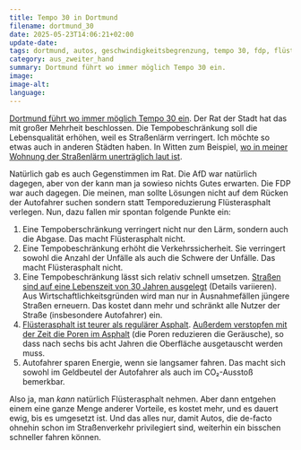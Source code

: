```yaml
---
title: Tempo 30 in Dortmund
filename: dortmund_30
date: 2025-05-23T14:06:21+02:00
update-date:
tags: dortmund, autos, geschwindigkeitsbegrenzung, tempo 30, fdp, flüsterasphalt, verkehr, verkehrswandel, lärm
category: aus_zweiter_hand
summary: Dortmund führt wo immer möglich Tempo 30 ein.
image:
image-alt:
language:
---
```


[Dortmund führt wo immer möglich Tempo 30 ein](https://www1.wdr.de/nachrichten/ruhrgebiet/dortmund-tempo-30-strassen-100.html). Der Rat der Stadt hat das mit großer Mehrheit beschlossen. Die Tempobeschränkung soll die Lebensqualität erhöhen, weil es Straßenlärm verringert. Ich möchte so etwas auch in anderen Städten haben. In Witten zum Beispiel, [wo in meiner Wohnung der Straßenlärm unerträglich laut ist](/blogposts/witten_strassenlaerm).

Natürlich gab es auch Gegenstimmen im Rat. Die AfD war natürlich dagegen, aber von der kann man ja sowieso nichts Gutes erwarten. Die FDP war auch dagegen. Die meinen, man sollte Lösungen nicht auf dem Rücken der Autofahrer suchen sondern statt Temporeduzierung Flüsterasphalt verlegen. Nun, dazu fallen mir spontan folgende Punkte ein:

1. Eine Tempoberschränkung verringert nicht nur den Lärm, sondern auch die Abgase. Das macht Flüsterasphalt nicht.
2. Eine Tempobeschränkung erhöht die Verkehrssicherheit. Sie verringert sowohl die Anzahl der Unfälle als auch die Schwere der Unfälle. Das macht Flüsterasphalt nicht.
3. Eine Tempobeschränkung lässt sich relativ schnell umsetzen. [Straßen sind auf eine Lebenszeit von 30 Jahren ausgelegt](https://www.bmv.de/SharedDocs/DE/Artikel/StB/erhaltung-von-strassen.html) (Details variieren). Aus Wirtschaftlichkeitsgründen wird man nur in Ausnahmefällen jüngere Straßen erneuern. Das kostet dann mehr und schränkt alle Nutzer der Straße (insbesondere Autofahrer) ein.
4. [Flüsterasphalt ist teurer als regulärer Asphalt](https://www.staatsanzeiger.de/nachrichten/wirtschaft/fluesterasphalt-ist-fluch-und-segen-zugleich/). [Außerdem verstopfen mit der Zeit die Poren im Asphalt](https://de.wikipedia.org/wiki/Asphalt#Offenporiger_Asphalt) (die Poren reduzieren die Geräusche), so dass nach sechs bis acht Jahren die Oberfläche ausgetauscht werden muss.
5. Autofahrer sparen Energie, wenn sie langsamer fahren. Das macht sich sowohl im Geldbeutel der Autofahrer als auch im CO₂-Ausstoß bemerkbar.

Also ja, man _kann_ natürlich Flüsterasphalt nehmen. Aber dann entgehen einem eine ganze Menge anderer Vorteile, es kostet mehr, und es dauert ewig, bis es umgesetzt ist. Und das alles nur, damit Autos, die de-facto ohnehin schon im Straßenverkehr privilegiert sind, weiterhin ein bisschen schneller fahren können.
